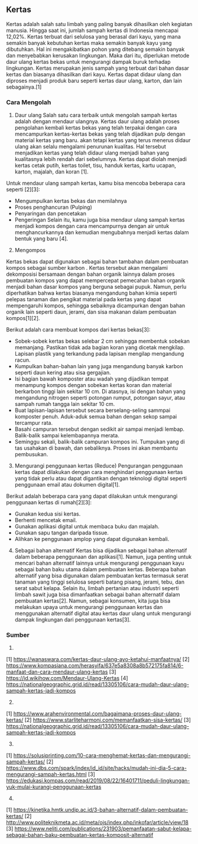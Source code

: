 ## Kertas
Kertas adalah salah satu limbah yang paling banyak dihasilkan oleh kegiatan manusia. Hingga saat ini, jumlah sampah kertas di Indonesia mencapai 12,02%. Kertas terbuat dari selulosa yang berasal dari kayu, yang mana semakin banyak kebutuhan kertas maka semakin banyak kayu yang dibutuhkan. Hal ini mengakibatkan pohon yang ditebang semakin banyak dan menyebabkan kerusakan lingkungan. Maka dari itu, diperlukan metode daur ulang kertas bekas untuk mengurangi dampak buruk terhadap lingkungan. Kertas merupakan jenis sampah yang terbuat dari bahan dasar kertas dan biasanya dihasilkan dari kayu. Kertas dapat didaur ulang dan diproses menjadi produk baru seperti kertas daur ulang, karton, dan lain sebagainya.[1]

### Cara Mengolah
1. Daur ulang
Salah satu cara terbaik untuk mengolah sampah kertas adalah dengan mendaur ulangnya. Kertas daur ulang adalah proses pengolahan kembali kertas bekas yang telah terpakai dengan cara mencampurkan kertas-kertas bekas yang telah dijadikan pulp dengan material kertas yang baru. akan tetapi kertas yang  terus menerus didaur ulang akan selalu mengalami penurunan kualitas. Hal tersebut menjadikan kertas yang telah didaur ulang menjadi bahan yang kualitasnya lebih rendah dari sebelumnya. Kertas dapat diolah menjadi kertas cetak putih, kertas toilet, tisu, handuk kertas, kartu ucapan, karton, majalah, dan koran [1].

Untuk mendaur ulang sampah kertas, kamu bisa mencoba beberapa cara seperti [2][3]:
- Mengumpulkan kertas bekas dan memilahnya 
- Proses penghancuran (Pulping) 
- Penyaringan dan pencetakan 
- Pengeringan 
Selain itu, kamu juga bisa mendaur ulang sampah kertas menjadi kompos dengan cara mencampurnya dengan air untuk menghancurkannya dan kemudian mengubahnya menjadi kertas dalam bentuk yang baru [4].

2. Mengompos
<!-- Sampah kertas dapat dijadikan bahan kompos dengan cara mencacahnya terlebih dahulu dan dicampur dengan bahan organik lain seperti daun, jerami, dan kulit buah. Setelah itu, simpan campuran tersebut dalam komposter dan diamkan selama beberapa minggu hingga menjadi pupuk yang dapat digunakan untuk pertanian atau kebun.
Sampah kertas dapat diolah menjadi kompos dengan cara mengomposkannya bersama dengan sampah organik lainnya seperti dedaunan, ampas sayuran, dan sebagainya.
Dalam proses daur ulang kertas, limbah kertas yang sudah tidak terpakai akan dihancurkan menjadi serat-serat halus dan kemudian dicampur dengan air untuk membuat pulp. Setelah itu, pulp tersebut akan diproses lebih lanjut untuk membuat kertas baru. -->

Kertas bekas dapat digunakan sebagai bahan tambahan dalam pembuatan kompos sebagai sumber karbon . Kertas tersebut akan mengalami dekomposisi bersamaan dengan bahan organik lainnya dalam proses pembuatan kompos yang dapat mempercepat pemecahan bahan organik menjadi bahan dasar kompos yang berguna sebagai pupuk. Namun, perlu diperhatikan bahwa kertas biasanya mengandung bahan kimia seperti pelepas tanaman dan pengikat material pada kertas yang dapat mempengaruhi kompos, sehingga sebaiknya dicampurkan dengan bahan organik lain seperti daun, jerami, dan sisa makanan dalam pembuatan kompos[1][2].

Berikut adalah cara membuat kompos dari kertas bekas[3]:
- Sobek-sobek kertas bekas selebar 2 cm sehingga membentuk sobekan memanjang. Pastikan tidak ada bagian koran yang dicetak mengkilap. Lapisan plastik yang terkandung pada lapisan mengilap mengandung racun.
- Kumpulkan bahan-bahan lain yang juga mengandung banyak karbon seperti daun kering atau sisa gergajian.
- Isi bagian bawah komposter atau wadah yang dijadikan tempat menampung kompos dengan sobekan kertas koran dan material berkarbon tinggi lain sekitar 10 cm. Di atasnya, isi dengan bahan yang mengandung nitrogen seperti potongan rumput, potongan sayur, atau sampah rumah tangga lain sekitar 10 cm. 
- Buat lapisan-lapisan tersebut secara berselang-seling sammpai komposter penuh. Aduk-aduk semua bahan dengan sekop sampai tercampur rata.
- Basahi campuran tersebut dengan sedikit air sampai menjadi lembap. Balik-balik sampai kelembapannya merata. 
- Seminggu sekali, balik-balik campuran kompos ini. Tumpukan yang di tas usahakan di bawah, dan sebaliknya. Proses ini akan membantu pembusukan.

3. Mengurangi penggunaan kertas (Reduce)
Pengurangan penggunaan kertas dapat dilakukan dengan cara menghindari penggunaan kertas yang tidak perlu atau dapat digantikan dengan teknologi digital seperti penggunaan email atau dokumen digital[1].

Berikut adalah beberapa cara yang dapat dilakukan untuk mengurangi penggunaan kertas di rumah[2][3]:
- Gunakan kedua sisi kertas.
- Berhenti mencetak email.
- Gunakan aplikasi digital untuk membaca buku dan majalah.
- Gunakan sapu tangan daripada tissue.
- Alihkan ke penggunaan amplop yang dapat digunakan kembali.

4. Sebagai bahan alternatif
Kertas bisa dijadikan sebagai bahan alternatif dalam beberapa penggunaan dan aplikasi[1]. Namun, juga penting untuk mencari bahan alternatif lainnya untuk mengurangi penggunaan kayu sebagai bahan baku utama dalam pembuatan kertas. Beberapa bahan alternatif yang bisa digunakan dalam pembuatan kertas termasuk serat tanaman yang tinggi selulosa seperti batang pisang, jerami, tebu, dan serat sabut kelapa. Selain itu, limbah pertanian atau industri seperti limbah sawit juga bisa dimanfaatkan sebagai bahan alternatif dalam pembuatan kertas[2]. Namun, sebagai konsumen, kita juga bisa melakukan upaya untuk mengurangi penggunaan kertas dan menggunakan alternatif digital atau kertas daur ulang untuk mengurangi dampak lingkungan dari penggunaan kertas[3].

### Sumber
1.
[1] https://wanaswara.com/kertas-daur-ulang-ayo-ketahui-manfaatnya/
[2] https://www.kompasiana.com/herasyifa/637e5a8308a8b572175fa814/6-manfaat-dan-cara-mendaur-ulang-kertas
[3] https://id.wikihow.com/Mendaur-Ulang-Kertas
[4] https://nationalgeographic.grid.id/read/13305106/cara-mudah-daur-ulang-sampah-kertas-jadi-kompos

2.
[1] https://www.arahenvironmental.com/bagaimana-proses-daur-ulang-kertas/
[2] https://www.starliteharmoni.com/memanfaatkan-sisa-kertas/
[3] https://nationalgeographic.grid.id/read/13305106/cara-mudah-daur-ulang-sampah-kertas-jadi-kompos

3.
[1] https://solusiprinting.com/10-cara-menghemat-kertas-dan-mengurangi-sampah-kertas/
[2] https://www.dbs.com/spark/index/id_id/site/hacks/mudah-ini-dia-5-cara-mengurangi-sampah-kertas.html
[3] https://edukasi.kompas.com/read/2019/08/22/16401711/peduli-lingkungan-yuk-mulai-kurangi-penggunaan-kertas

4.
[1] https://kinetika.hmtk.undip.ac.id/3-bahan-alternatif-dalam-pembuatan-kertas/
[2] http://www.politeknikmeta.ac.id/meta/ojs/index.php/inkofar/article/view/18
[3] https://www.neliti.com/publications/231903/pemanfaatan-sabut-kelapa-sebagai-bahan-baku-pembuatan-kertas-komposit-alternatif